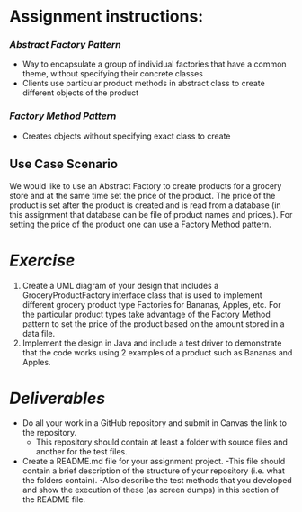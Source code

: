 # **Assignment instructions:**

### *Abstract Factory Pattern*
- Way to encapsulate a group of individual factories that have a common theme, without specifying their concrete classes
- Clients use particular product methods in abstract class to create different objects of the product

### *Factory Method Pattern*
- Creates objects without specifying exact class to create

## **Use Case Scenario**

We would like to use an Abstract Factory to create products for a grocery store and at the same time set the price of the product. The price of the product is set after the product is created and is read from a database (in this assignment that database can be file of product names and prices.). For setting the price of the product one can use a Factory Method pattern.


# *Exercise*
1. Create a UML diagram of your design that includes a GroceryProductFactory interface class that is used to implement different grocery product type Factories for Bananas, Apples, etc. For the particular product types take advantage of the Factory Method pattern to set the price of the product based on the amount stored in a data file.
2. Implement the design in Java and include a test driver to demonstrate that the code works using 2 examples of a product such as Bananas and Apples.


# *Deliverables*
- Do all your work in a GitHub repository and submit in Canvas the link to the repository.
    - This repository should contain at least a folder with source files and another for the
test files.
- Create a README.md file for your assignment project.
    -This file should contain a brief description of the structure of your repository (i.e. what the folders contain).
    -Also describe the test methods that you developed and show the execution of these (as screen dumps) in this section of the README file.
